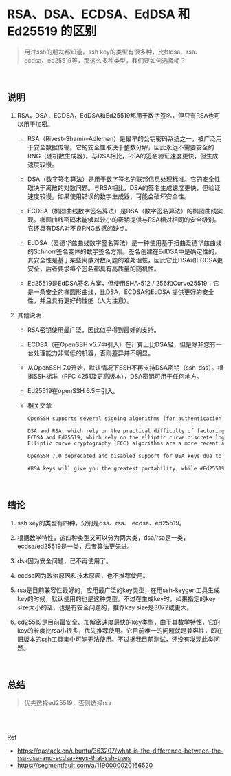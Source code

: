 # RSA、DSA、ECDSA、EdDSA 和 Ed25519 的区别

> 用过ssh的朋友都知道，ssh key的类型有很多种，比如dsa、rsa、 ecdsa、ed25519等，那这么多种类型，我们要如何选择呢？

</br>

## 说明

1. RSA，DSA，ECDSA，EdDSA和Ed25519都用于数字签名，但只有RSA也可以用于加密。

    * RSA（Rivest–Shamir–Adleman）是最早的公钥密码系统之一，被广泛用于安全数据传输。它的安全性取决于整数分解，因此永远不需要安全的RNG（随机数生成器）。与DSA相比，RSA的签名验证速度更快，但生成速度较慢。

    * DSA（数字签名算法）是用于数字签名的联邦信息处理标准。它的安全性取决于离散的对数问题。与RSA相比，DSA的签名生成速度更快，但验证速度较慢。如果使用错误的数字生成器，可能会破坏安全性。

    * ECDSA（椭圆曲线数字签名算法）是DSA（数字签名算法）的椭圆曲线实现。椭圆曲线密码术能够以较小的密钥提供与RSA相对相同的安全级别。它还具有DSA对不良RNG敏感的缺点。

    * EdDSA（爱德华兹曲线数字签名算法）是一种使用基于扭曲爱德华兹曲线的Schnorr签名变体的数字签名方案。签名创建在EdDSA中是确定性的，其安全性是基于某些离散对数问题的难处理性，因此它比DSA和ECDSA更安全，后者要求每个签名都具有高质量的随机性。

    * Ed25519是EdDSA签名方案，但使用SHA-512 / 256和Curve25519；它是一条安全的椭圆形曲线，比DSA，ECDSA和EdDSA 提供更好的安全性，并且具有更好的性能（人为注意）。

2. 其他说明

    * RSA密钥使用最广泛，因此似乎得到最好的支持。
    * ECDSA（在OpenSSH v5.7中引入）在计算上比DSA轻，但是除非您有一台处理能力非常低的机器，否则差异并不明显。
    * 从OpenSSH 7.0开始，默认情况下SSH不再支持DSA密钥（ssh-dss）。根据SSH标准（RFC 4251及更高版本），DSA密钥可用于任何地方。
    * Ed25519在openSSH 6.5中引入。
    * 相关文章

        ```md
        OpenSSH supports several signing algorithms (for authentication keys) which can be divided in two groups depending on the mathematical properties they exploit:

        DSA and RSA, which rely on the practical difficulty of factoring the product of two large prime numbers,
        ECDSA and Ed25519, which rely on the elliptic curve discrete logarithm problem. (example)
        Elliptic curve cryptography (ECC) algorithms are a more recent addition to public key cryptosystems. One of their main advantages is their ability to provide the same level of security with smaller keys, which makes for less computationally intensive operations (i.e. faster key creation, encryption and decryption) and reduced storage and transmission requirements.

        OpenSSH 7.0 deprecated and disabled support for DSA keys due to discovered vulnerabilities, therefore the choice of cryptosystem lies within RSA or one of the two types of ECC.

        #RSA keys will give you the greatest portability, while #Ed25519 will give you the best security but requires recent versions of client & server[2]. #ECDSA is likely more compatible than Ed25519 (though still less than RSA), but suspicions exist about its security (see below).
        ```

</br>

## 结论

1. ssh key的类型有四种，分别是dsa、rsa、 ecdsa、ed25519。

2. 根据数学特性，这四种类型又可以分为两大类，dsa/rsa是一类，ecdsa/ed25519是一类，后者算法更先进。

3. dsa因为安全问题，已不再使用了。

4. ecdsa因为政治原因和技术原因，也不推荐使用。

5. rsa是目前兼容性最好的，应用最广泛的key类型，在用ssh-keygen工具生成key的时候，默认使用的也是这种类型。不过在生成key时，如果指定的key size太小的话，也是有安全问题的，推荐key size是3072或更大。

6. ed25519是目前最安全、加解密速度最快的key类型，由于其数学特性，它的key的长度比rsa小很多，优先推荐使用。它目前唯一的问题就是兼容性，即在旧版本的ssh工具集中可能无法使用。不过据我目前测试，还没有发现此类问题。

</br>

## 总结

> 优先选择ed25519，否则选择rsa

</br>
</br>

Ref

* <https://qastack.cn/ubuntu/363207/what-is-the-difference-between-the-rsa-dsa-and-ecdsa-keys-that-ssh-uses>
* <https://segmentfault.com/a/1190000020166520>
